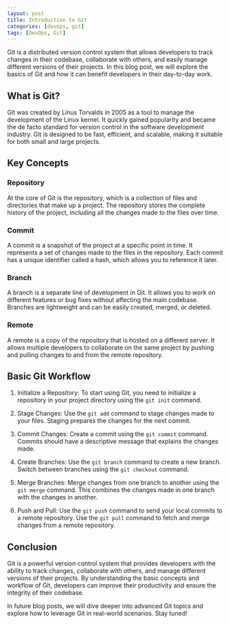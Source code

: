 ```yaml
---
layout: post
title: Introduction to Git
categories: [devops, git]
tags: [DevOps, Git]
---
```


Git is a distributed version control system that allows developers to track changes in their codebase, collaborate with others, and easily manage different versions of their projects. In this blog post, we will explore the basics of Git and how it can benefit developers in their day-to-day work.

## What is Git?

Git was created by Linus Torvalds in 2005 as a tool to manage the development of the Linux kernel. It quickly gained popularity and became the de facto standard for version control in the software development industry. Git is designed to be fast, efficient, and scalable, making it suitable for both small and large projects.

## Key Concepts

### Repository

At the core of Git is the repository, which is a collection of files and directories that make up a project. The repository stores the complete history of the project, including all the changes made to the files over time.

### Commit

A commit is a snapshot of the project at a specific point in time. It represents a set of changes made to the files in the repository. Each commit has a unique identifier called a hash, which allows you to reference it later.

### Branch

A branch is a separate line of development in Git. It allows you to work on different features or bug fixes without affecting the main codebase. Branches are lightweight and can be easily created, merged, or deleted.

### Remote

A remote is a copy of the repository that is hosted on a different server. It allows multiple developers to collaborate on the same project by pushing and pulling changes to and from the remote repository.

## Basic Git Workflow

1. Initialize a Repository: To start using Git, you need to initialize a repository in your project directory using the `git init` command.

2. Stage Changes: Use the `git add` command to stage changes made to your files. Staging prepares the changes for the next commit.

3. Commit Changes: Create a commit using the `git commit` command. Commits should have a descriptive message that explains the changes made.

4. Create Branches: Use the `git branch` command to create a new branch. Switch between branches using the `git checkout` command.

5. Merge Branches: Merge changes from one branch to another using the `git merge` command. This combines the changes made in one branch with the changes in another.

6. Push and Pull: Use the `git push` command to send your local commits to a remote repository. Use the `git pull` command to fetch and merge changes from a remote repository.

## Conclusion

Git is a powerful version control system that provides developers with the ability to track changes, collaborate with others, and manage different versions of their projects. By understanding the basic concepts and workflow of Git, developers can improve their productivity and ensure the integrity of their codebase.

In future blog posts, we will dive deeper into advanced Git topics and explore how to leverage Git in real-world scenarios. Stay tuned!